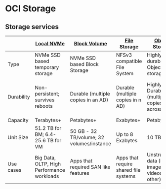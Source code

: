 # OCI Storage

## Storage services

|            | [Local NVMe](https://github.com/nyquist/memory2go/blob/master/cloud/oci/OCI-BlockStorage.md) | [Block Volume](https://github.com/nyquist/memory2go/blob/master/cloud/oci/OCI-BlockStorage.md) | [File Storage](https://github.com/nyquist/memory2go/blob/master/cloud/oci/OCI-FileStorage.md) | [Object Storage](https://github.com/nyquist/memory2go/blob/master/cloud/oci/OCI-BlockStorage.md) | Archive Storage                             |
| ---------- | -------------------------------------------------------------------------------------------- | ---------------------------------------------------------------------------------------------- | --------------------------------------------------------------------------------------------- | ------------------------------------------------------------------------------------------------ | ------------------------------------------- |
| Type       | NVMe SSD based temporary storage                                                             | NVMe SSD based Block Storage                                                                   | NFSv3 compatible File System                                                                  | Highly durable Object storage                                                                    | Long-term archival and backup               |
| Durability | Non-persistent; survives reboots                                                             | Durable (multiple copies in an AD)                                                             | Durable (multiple copies in n AD)                                                             | Highly Durable (multiple copies across ADs)                                                      | Highly Durable (multiple copies across ADs) |
| Capacity   | Terabytes+                                                                                   | Petabytes+                                                                                     | Exabytes+                                                                                     | Petabytes+                                                                                       | Petabytes+                                  |
| Unit Size  | 51.2 TB for BM; 6.4-25.6 TB for VM                                                           | 50 GB - 32 TB/volume; 32 volumes/instance                                                      | Up to 8 Exabytes                                                                              | 10 TB/object                                                                                     | 10 TB/object                                |
| Use cases  | Big Data, OLTP, High Performance workloads                                                   | Apps that required SAN like features                                                           | Apps that require shared file systems                                                         | Unstructured data (logs, images, videos, other)                                                  | Long term archival and backups              |
